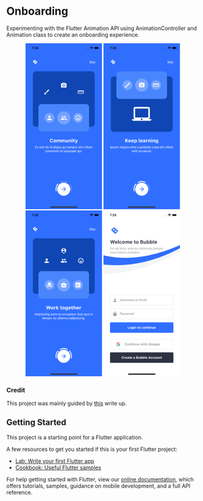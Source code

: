# Onboarding

Experimenting with the Flutter Animation API using AnimationController and Animation<T> class to create an onboarding experience.
  
<p style="text-align:center">
  <img src="screenshots/onboarding-1.png" width="200" />
  <img src="screenshots/onboarding-2.png" width="200" /> 
  <img src="screenshots/onboarding-3.png" width="200" />
  <img src="screenshots/login-page.png" width="200" />
</p>

  
### Credit

This project was mainly guided by [this](https://uxdesign.cc/flutter-design-challenge-onboarding-concept-1f5774d55646) write up. 

## Getting Started

This project is a starting point for a Flutter application.

A few resources to get you started if this is your first Flutter project:

- [Lab: Write your first Flutter app](https://flutter.dev/docs/get-started/codelab)
- [Cookbook: Useful Flutter samples](https://flutter.dev/docs/cookbook)

For help getting started with Flutter, view our
[online documentation](https://flutter.dev/docs), which offers tutorials,
samples, guidance on mobile development, and a full API reference.
